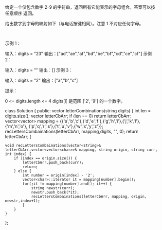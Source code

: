 给定一个仅包含数字 2-9 的字符串，返回所有它能表示的字母组合。答案可以按 任意顺序 返回。

给出数字到字母的映射如下（与电话按键相同）。注意 1 不对应任何字母。



 

示例 1：

输入：digits = "23"
输出：["ad","ae","af","bd","be","bf","cd","ce","cf"]
示例 2：

输入：digits = ""
输出：[]
示例 3：

输入：digits = "2"
输出：["a","b","c"]
 

提示：

0 <= digits.length <= 4
digits[i] 是范围 ['2', '9'] 的一个数字。



class Solution {
public:
    vector<string> letterCombinations(string digits) {
        int len = digits.size();
        vector<string> letterCbArr;
        if (len == 0) return letterCbArr;
        vector<vector<char>> mapping = {{'a','b','c'},{'d','e','f'},{'g','h','i'},{'j','k','l'},{'m','n','o'},
        {'p','q','r','s'},{'t','u','v'},{'w','x','y','z'}};
        recLettersCombainations(letterCbArr, mapping,digits, "", 0);
        return letterCbArr;
    }

    void recLettersCombainations(vector<string>& letterCbArr,vector<vector<char>>& mapping, string origin, string curr, int index) {
        if (index == origin.size()) {
            letterCbArr.push_back(curr);
            return;
        } else {
            int number = origin[index] - '2';
            vector<char>::iterator it = mapping[number].begin();
            for(;it != mapping[number].end(); it++) {
                string newstr(curr);
                newstr.push_back(*it);
                recLettersCombainations(letterCbArr, mapping, origin, newstr,index+1);
            }
        }
    }
};